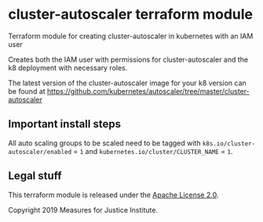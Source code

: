 # cluster-autoscaler terraform module

Terraform module for creating cluster-autoscaler in kubernetes with an IAM user

Creates both the IAM user with permissions for cluster-autoscaler and the k8 deployment with necessary roles.

The latest version of the cluster-autoscaler image for your k8 version can be found at https://github.com/kubernetes/autoscaler/tree/master/cluster-autoscaler

## Important install steps

All auto scaling groups to be scaled need to be tagged with `k8s.io/cluster-autoscaler/enabled` = `1` and `kubernetes.io/cluster/CLUSTER_NAME` = `1`.

## Legal stuff

This terraform module is released under the [Apache License 2.0](https://www.apache.org/licenses/LICENSE-2.0).

Copyright 2019 Measures for Justice Institute.
